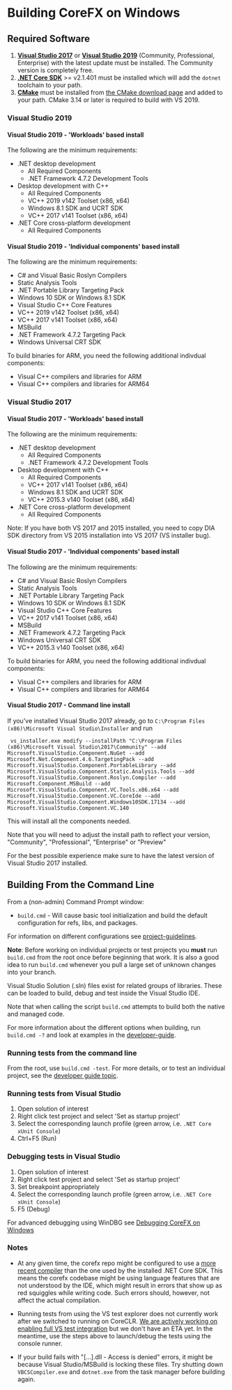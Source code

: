 Building CoreFX on Windows
==========================

## Required Software

1. **[Visual Studio 2017](https://www.visualstudio.com/downloads/)** or **[Visual Studio 2019](https://visualstudio.microsoft.com/vs/preview/)** (Community, Professional, Enterprise) with the latest update must be installed. The Community version is completely free.
2. **[.NET Core SDK](https://www.microsoft.com/net/download/windows)** >= v2.1.401 must be installed which will add the `dotnet` toolchain to your path.
3. **[CMake](https://cmake.org/)** must be installed from [the CMake download page](https://cmake.org/download/#latest) and added to your path. CMake 3.14 or later is required to build with VS 2019.

### Visual Studio 2019

#### Visual Studio 2019 - 'Workloads' based install

The following are the minimum requirements:
  * .NET desktop development
    * All Required Components
    * .NET Framework 4.7.2 Development Tools
  * Desktop development with C++
    * All Required Components
    * VC++ 2019 v142 Toolset (x86, x64)
    * Windows 8.1 SDK and UCRT SDK
    * VC++ 2017 v141 Toolset (x86, x64)
  * .NET Core cross-platform development
    * All Required Components

#### Visual Studio 2019 - 'Individual components' based install

The following are the minimum requirements:
  * C# and Visual Basic Roslyn Compilers
  * Static Analysis Tools
  * .NET Portable Library Targeting Pack
  * Windows 10 SDK or Windows 8.1 SDK
  * Visual Studio C++ Core Features
  * VC++ 2019 v142 Toolset (x86, x64)
  * VC++ 2017 v141 Toolset (x86, x64)
  * MSBuild
  * .NET Framework 4.7.2 Targeting Pack
  * Windows Universal CRT SDK

To build binaries for ARM, you need the following additional indivdual components:
* Visual C++ compilers and libraries for ARM
* Visual C++ compilers and libraries for ARM64

### Visual Studio 2017

#### Visual Studio 2017 - 'Workloads' based install

The following are the minimum requirements:
  * .NET desktop development
    * All Required Components
    * .NET Framework 4.7.2 Development Tools
  * Desktop development with C++
    * All Required Components
    * VC++ 2017 v141 Toolset (x86, x64)
    * Windows 8.1 SDK and UCRT SDK
    * VC++ 2015.3 v140 Toolset (x86, x64)
  * .NET Core cross-platform development
    * All Required Components

Note: If you have both VS 2017 and 2015 installed, you need to copy DIA SDK directory from VS 2015 installation into VS 2017 (VS installer bug).

#### Visual Studio 2017 - 'Individual components' based install

The following are the minimum requirements:
  * C# and Visual Basic Roslyn Compilers
  * Static Analysis Tools
  * .NET Portable Library Targeting Pack
  * Windows 10 SDK or Windows 8.1 SDK
  * Visual Studio C++ Core Features
  * VC++ 2017 v141 Toolset (x86, x64)
  * MSBuild
  * .NET Framework 4.7.2 Targeting Pack
  * Windows Universal CRT SDK
  * VC++ 2015.3 v140 Toolset (x86, x64)

To build binaries for ARM, you need the following additional indivdual components:
* Visual C++ compilers and libraries for ARM
* Visual C++ compilers and libraries for ARM64

#### Visual Studio 2017 - Command line install

If you've installed Visual Studio 2017 already, go to `C:\Program Files (x86)\Microsoft Visual Studio\Installer` and run

     vs_installer.exe modify --installPath "C:\Program Files (x86)\Microsoft Visual Studio\2017\Community" --add Microsoft.VisualStudio.Component.NuGet --add Microsoft.Net.Component.4.6.TargetingPack --add Microsoft.VisualStudio.Component.PortableLibrary --add Microsoft.VisualStudio.Component.Static.Analysis.Tools --add Microsoft.VisualStudio.Component.Roslyn.Compiler --add Microsoft.Component.MSBuild --add Microsoft.VisualStudio.Component.VC.Tools.x86.x64 --add Microsoft.VisualStudio.Component.VC.CoreIde --add Microsoft.VisualStudio.Component.Windows10SDK.17134 --add Microsoft.VisualStudio.Component.VC.140

This will install all the components needed.

Note that you will need to adjust the install path to reflect your version, "Community", "Professional", "Enterprise" or "Preview"

For the best possible experience make sure to have the latest version of Visual Studio 2017 installed.

## Building From the Command Line

From a (non-admin) Command Prompt window:

- `build.cmd` - Will cause basic tool initialization and build the default configuration for refs, libs, and packages.

For information on different configurations see [project-guidelines](../coding-guidelines/project-guidelines.md).

**Note**: Before working on individual projects or test projects you **must** run `build.cmd` from the root once before beginning that work. It is also a good idea to run `build.cmd` whenever you pull a large set of unknown changes into your branch.

Visual Studio Solution (.sln) files exist for related groups of libraries. These can be loaded to build, debug and test inside the Visual Studio IDE.

Note that when calling the script `build.cmd` attempts to build both the native and managed code.

For more information about the different options when building, run `build.cmd -?` and look at examples in the [developer-guide](../project-docs/developer-guide.md).

### Running tests from the command line

From the root, use `build.cmd -test`.
For more details, or to test an individual project, see the [developer guide topic](https://github.com/dotnet/corefx/blob/master/Documentation/project-docs/developer-guide.md).

### Running tests from Visual Studio

1. Open solution of interest
2. Right click test project and select 'Set as startup project'
3. Select the corresponding launch profile (green arrow, i.e. `.NET Core xUnit Console`)
4. Ctrl+F5 (Run)

### Debugging tests in Visual Studio

1. Open solution of interest
2. Right click test project and select 'Set as startup project'
3. Set breakpoint appropriately
4. Select the corresponding launch profile (green arrow, i.e. `.NET Core xUnit Console`)
5. F5 (Debug)

For advanced debugging using WinDBG see [Debugging CoreFX on Windows](https://github.com/dotnet/corefx/blob/master/Documentation/debugging/windows-instructions.md)

### Notes
* At any given time, the corefx repo might be configured to use a [more recent compiler](../../../DotnetCLIVersion.txt) than
the one used by the installed .NET Core SDK. This means the corefx codebase might
be using language features that are not understood by the IDE, which might result in errors that
show up as red squiggles while writing code. Such errors should, however, not affect the actual compilation.

* Running tests from using the VS test explorer does not currently work after we switched to running on CoreCLR. [We are actively working on enabling full VS test integration](https://github.com/dotnet/corefx/issues/20627) but we don't have an ETA yet. In the meantime, use the steps above to launch/debug the tests using the console runner.

* If your build fails with "[...].dll - Access is denied" errors, it might be because Visual Studio/MSBuild is locking these files. Try shutting down `VBCSCompiler.exe` and `dotnet.exe` from the task manager before building again.
